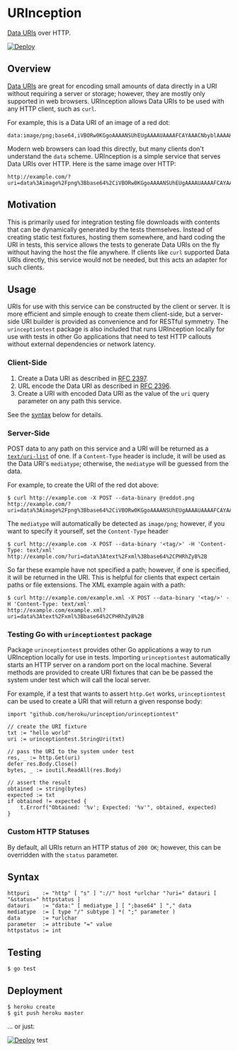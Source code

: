 # URInception
[Data URIs](http://en.wikipedia.org/wiki/Data_URI_scheme) over HTTP.

[![Deploy](https://www.herokucdn.com/deploy/button.png)](https://heroku.com/deploy?template=https://github.com/heroku/urinception)

## Overview
[Data URIs](http://en.wikipedia.org/wiki/Data_URI_scheme) are great for encoding 
small amounts of data directly in a URI without requiring a server or storage; 
however, they are mostly only supported in web browsers. URInception allows
Data URIs to be used with any HTTP client, such as `curl`.

For example, this is a Data URI of an image of a red dot:

    data:image/png;base64,iVBORw0KGgoAAAANSUhEUgAAAAUAAAAFCAYAAACNbyblAAAAHElEQVQI12P4//8/w38GIAXDIBKE0DHxgljNBAAO9TXL0Y4OHwAAAABJRU5ErkJggg==

Modern web browsers can load this directly, but many clients don't understand the `data` scheme. 
URInception is a simple service that serves Data URIs over HTTP. Here is the same image over HTTP:

    http://example.com/?uri=data%3Aimage%2Fpng%3Bbase64%2CiVBORw0KGgoAAAANSUhEUgAAAAUAAAAFCAYAAACNbyblAAAAHElEQVQI12P4%2F%2F8%2Fw38GIAXDIBKE0DHxgljNBAAO9TXL0Y4OHwAAAABJRU5ErkJggg%3D%3D

## Motivation
This is primarily used for integration testing file downloads with contents that can be dynamically
generated by the tests themselves. Instead of creating static test fixtures, hosting them somewhere, 
and hard coding the URI in tests, this service allows the tests to generate Data URIs on the fly
without having the host the file anywhere. If clients like `curl` supported Data URIs directly, 
this service would not be needed, but this acts an adapter for such clients.

## Usage
URIs for use with this service can be constructed by the client or server. It is more efficient and simple enough to create them client-side, but a server-side URI builder is provided as convenience and for RESTful symmetry. The `urinceptiontest` package is also included that runs URInception locally for use with tests in other Go applications that need to test HTTP callouts without external dependencies or network latency.

### Client-Side

1. Create a Data URI as described in [RFC 2397](https://www.ietf.org/rfc/rfc2397.txt).
2. URL encode the Data URI as described in [RFC 2396](http://www.ietf.org/rfc/rfc2396.txt).
3. Create a URI with encoded Data URI as the value of the `uri` query parameter on any path this service.

See the [syntax](#syntax) below for details.

### Server-Side

POST data to any path on this service and a URI will be returned as a 
[`text/uri-list`](http://tools.ietf.org/html/rfc2483) of one. 
If a `Content-Type` header is include, it will be used as the Data URI's `mediatype`;
otherwise, the `mediatype` will be guessed from the data. 

For example, to create the URI of the red dot above:

    $ curl http://example.com -X POST --data-binary @reddot.png
    http://example.com/?uri=data%3Aimage%2Fpng%3Bbase64%2CiVBORw0KGgoAAAANSUhEUgAAAAUAAAAFCAYAAACNbyblAAAAHElEQVQI12P4%2F%2F8%2Fw38GIAXDIBKE0DHxgljNBAAO9TXL0Y4OHwAAAABJRU5ErkJggg%3D%3D

The `mediatype` will automatically be detected as `image/png`; however, if you want to specify it yourself, set the `Content-Type` header

    $ curl http://example.com -X POST --data-binary '<tag/>' -H 'Content-Type: text/xml'
    http://example.com/?uri=data%3Atext%2Fxml%3Bbase64%2CPHRhZy8%2B

So far these example have not specified a path; however, if one is specified, it will be returned in the URI. This is helpful for clients that expect certain paths or file extensions. The XML example again with a path:

    $ curl http://example.com/example.xml -X POST --data-binary '<tag/>' -H 'Content-Type: text/xml'
    http://example.com/example.xml?uri=data%3Atext%2Fxml%3Bbase64%2CPHRhZy8%2B

### Testing Go with `urinceptiontest` package

Package `urinceptiontest` provides other Go applications
a way to run URInception locally for use in tests.
Importing `urinceptiontest` automatically starts an HTTP
server on a random port on the local machine. Several
methods are provided to create URI fixtures that can be
be passed the system under test which will call the
local server.

For example, if a test that wants to assert `http.Get` works,
`urinceptiontest` can be used to create a URI that will return
a given response body:

    import "github.com/heroku/urinception/urinceptiontest"

    // create the URI fixture
    txt := "hello world"
    uri := urinceptiontest.StringUri(txt)

    // pass the URI to the system under test
    res, _ := http.Get(uri)
    defer res.Body.Close()
    bytes, _ := ioutil.ReadAll(res.Body)

    // assert the result
    obtained := string(bytes)
    expected := txt
    if obtained != expected {
        t.Errorf("Obtained: '%v'; Expected: '%v'", obtained, expected)
    }

### Custom HTTP Statuses

By default, all URIs return an HTTP status of `200 OK`; however, this can be overridden with the `status` parameter.

## Syntax
```
httpuri    := "http" [ "s" ] "://" host *urlchar "?uri=" datauri [ "&status=" httpstatus ]
datauri    := "data:" [ mediatype ] [ ";base64" ] "," data
mediatype  := [ type "/" subtype ] *( ";" parameter )
data       := *urlchar
parameter  := attribute "=" value
httpstatus := int 
```

## Testing

    $ go test

## Deployment

    $ heroku create
    $ git push heroku master
    
... or just:

[![Deploy](https://www.herokucdn.com/deploy/button.png)](https://heroku.com/deploy?template=https://github.com/heroku/urinception)
test
